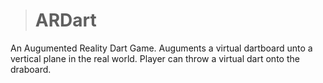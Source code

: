 ># ARDart

An Augumented Reality Dart Game. Auguments a virtual dartboard unto a vertical plane in the real world. Player can throw a virtual dart onto the draboard.
